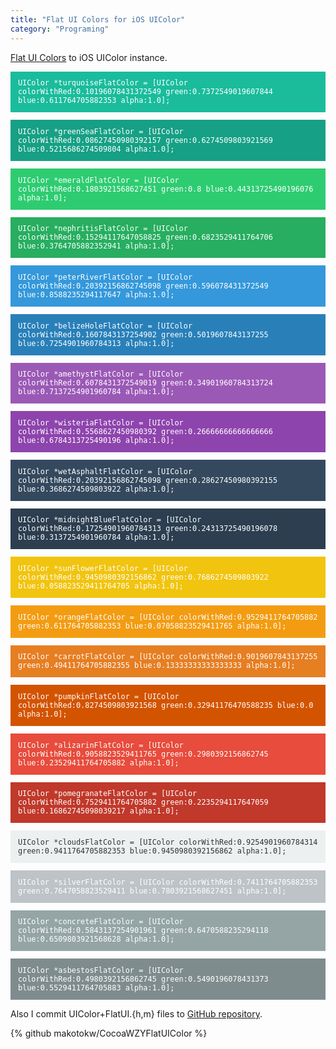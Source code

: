 ```yaml
---
title: "Flat UI Colors for iOS UIColor"
category: "Programing"
---
```


<style>
.CocoaFlatColor {
    padding: 1em;
    color: #fff;
    white-space: normal;
    display:block;
    margin-bottom:1em;
    border:none;
}
.turquoiseFlatColor { background-color: #1ABC9C;}
.greenSeaFlatColor { background-color: #16A085;}
.emeraldFlatColor { background-color: #2ECC71;}
.nephritisFlatColor { background-color: #27AE60;}
.peterRiverFlatColor { background-color: #3498DB;}
.belizeHoleFlatColor { background-color: #2980B9;}
.amethystFlatColor { background-color: #9B59B6;}
.wisteriaFlatColor { background-color: #8E44AD;}
.wetAsphaltFlatColor { background-color: #34495E;}
.midnightBlueFlatColor { background-color: #2C3E50;}
.sunFlowerFlatColor { background-color: #F1C40F;}
.orangeFlatColor { background-color: #F39C12;}
.carrotFlatColor { background-color: #E67E22;}
.pumpkinFlatColor { background-color: #D35400;}
.alizarinFlatColor { background-color: #E74C3C;}
.pomegranateFlatColor { background-color: #C0392B;}
.cloudsFlatColor { background-color: #ECF0F1;color:#333}
.silverFlatColor { background-color: #BDC3C7;}
.concreteFlatColor { background-color: #95A5A6;}
.asbestosFlatColor { background-color: #7F8C8D;}
</style>


[Flat UI Colors](http://flatuicolors.com/) to iOS UIColor instance.

<code class="CocoaFlatColor turquoiseFlatColor">UIColor *turquoiseFlatColor = [UIColor colorWithRed:0.10196078431372549 green:0.7372549019607844 blue:0.611764705882353 alpha:1.0];</code>
<code class="CocoaFlatColor greenSeaFlatColor">UIColor *greenSeaFlatColor = [UIColor colorWithRed:0.08627450980392157 green:0.6274509803921569 blue:0.5215686274509804 alpha:1.0];</code>
<code class="CocoaFlatColor emeraldFlatColor">UIColor *emeraldFlatColor = [UIColor colorWithRed:0.1803921568627451 green:0.8 blue:0.44313725490196076 alpha:1.0];</code>
<code class="CocoaFlatColor nephritisFlatColor">UIColor *nephritisFlatColor = [UIColor colorWithRed:0.15294117647058825 green:0.6823529411764706 blue:0.3764705882352941 alpha:1.0];</code>
<code class="CocoaFlatColor peterRiverFlatColor">UIColor *peterRiverFlatColor = [UIColor colorWithRed:0.20392156862745098 green:0.596078431372549 blue:0.8588235294117647 alpha:1.0];</code>
<code class="CocoaFlatColor belizeHoleFlatColor">UIColor *belizeHoleFlatColor = [UIColor colorWithRed:0.1607843137254902 green:0.5019607843137255 blue:0.7254901960784313 alpha:1.0];</code>
<code class="CocoaFlatColor amethystFlatColor">UIColor *amethystFlatColor = [UIColor colorWithRed:0.6078431372549019 green:0.34901960784313724 blue:0.7137254901960784 alpha:1.0];</code>
<code class="CocoaFlatColor wisteriaFlatColor">UIColor *wisteriaFlatColor = [UIColor colorWithRed:0.5568627450980392 green:0.26666666666666666 blue:0.6784313725490196 alpha:1.0];</code>
<code class="CocoaFlatColor wetAsphaltFlatColor">UIColor *wetAsphaltFlatColor = [UIColor colorWithRed:0.20392156862745098 green:0.28627450980392155 blue:0.3686274509803922 alpha:1.0];</code>
<code class="CocoaFlatColor midnightBlueFlatColor">UIColor *midnightBlueFlatColor = [UIColor colorWithRed:0.17254901960784313 green:0.24313725490196078 blue:0.3137254901960784 alpha:1.0];</code>
<code class="CocoaFlatColor sunFlowerFlatColor">UIColor *sunFlowerFlatColor = [UIColor colorWithRed:0.9450980392156862 green:0.7686274509803922 blue:0.058823529411764705 alpha:1.0];</code>
<code class="CocoaFlatColor orangeFlatColor">UIColor *orangeFlatColor = [UIColor colorWithRed:0.9529411764705882 green:0.611764705882353 blue:0.07058823529411765 alpha:1.0];</code>
<code class="CocoaFlatColor carrotFlatColor">UIColor *carrotFlatColor = [UIColor colorWithRed:0.9019607843137255 green:0.49411764705882355 blue:0.13333333333333333 alpha:1.0];</code>
<code class="CocoaFlatColor pumpkinFlatColor">UIColor *pumpkinFlatColor = [UIColor colorWithRed:0.8274509803921568 green:0.32941176470588235 blue:0.0 alpha:1.0];</code>
<code class="CocoaFlatColor alizarinFlatColor">UIColor *alizarinFlatColor = [UIColor colorWithRed:0.9058823529411765 green:0.2980392156862745 blue:0.23529411764705882 alpha:1.0];</code>
<code class="CocoaFlatColor pomegranateFlatColor">UIColor *pomegranateFlatColor = [UIColor colorWithRed:0.7529411764705882 green:0.2235294117647059 blue:0.16862745098039217 alpha:1.0];</code>
<code class="CocoaFlatColor cloudsFlatColor">UIColor *cloudsFlatColor = [UIColor colorWithRed:0.9254901960784314 green:0.9411764705882353 blue:0.9450980392156862 alpha:1.0];</code>
<code class="CocoaFlatColor silverFlatColor">UIColor *silverFlatColor = [UIColor colorWithRed:0.7411764705882353 green:0.7647058823529411 blue:0.7803921568627451 alpha:1.0];</code>
<code class="CocoaFlatColor concreteFlatColor">UIColor *concreteFlatColor = [UIColor colorWithRed:0.5843137254901961 green:0.6470588235294118 blue:0.6509803921568628 alpha:1.0];</code>
<code class="CocoaFlatColor asbestosFlatColor">UIColor *asbestosFlatColor = [UIColor colorWithRed:0.4980392156862745 green:0.5490196078431373 blue:0.5529411764705883 alpha:1.0];</code>

Also I commit UIColor+FlatUI.{h,m} files to [GitHub repository](http://github.com/makotokw/CocoaWZYFlatUIColor).

{% github makotokw/CocoaWZYFlatUIColor %}